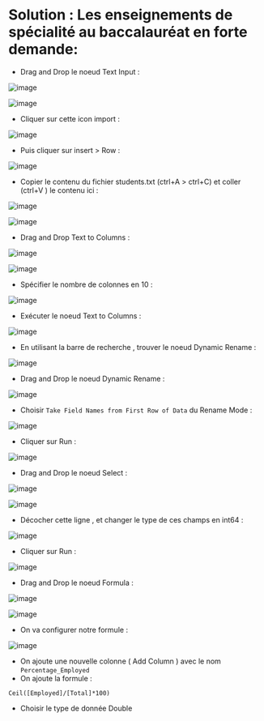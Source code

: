 # Solution : Les enseignements de spécialité au baccalauréat en forte demande:

- Drag and Drop le noeud Text Input :

![image](https://user-images.githubusercontent.com/123749462/226664717-297b3898-7fb3-466f-9ae2-794b4188a0e4.png)

![image](https://user-images.githubusercontent.com/123749462/226667385-66f3d533-df55-407d-a5db-3b343d664742.png)

- Cliquer sur cette icon import :

![image](https://user-images.githubusercontent.com/123749462/226669297-0c95fc3d-9b64-4961-a0ca-59e7c372e133.png)

- Puis cliquer sur insert > Row :

![image](https://user-images.githubusercontent.com/123749462/226673963-f7ce7727-4775-4060-93a1-1c715ab11566.png)

- Copier le contenu du fichier students.txt (ctrl+A > ctrl+C) et coller (ctrl+V ) le contenu ici :

![image](https://user-images.githubusercontent.com/123749462/226674903-0fe9925b-b253-40d4-bbe8-05d44fd1b30d.png)

![image](https://user-images.githubusercontent.com/123749462/226675277-3f828f32-96bf-4be0-a5e4-5a2ca23e2ac5.png)

- Drag and Drop Text to Columns :

![image](https://user-images.githubusercontent.com/123749462/226678411-986ae2e3-8a56-4770-8149-cbc7dbb53a62.png)

![image](https://user-images.githubusercontent.com/123749462/226678476-721676ba-9d46-4eb1-a8eb-90c6d01763b8.png)

- Spécifier le nombre de colonnes en 10 :

![image](https://user-images.githubusercontent.com/123749462/226678990-779afd65-d616-4819-9654-f4c7320bd7c3.png)

- Exécuter le noeud Text to Columns :

![image](https://user-images.githubusercontent.com/123749462/226679492-0bd753f2-b925-4a0d-bdaa-6643458154cf.png)

- En utilisant la barre de recherche , trouver le noeud Dynamic Rename :

![image](https://user-images.githubusercontent.com/123749462/226681457-5099ef91-be85-42c3-be79-c026c56b43ab.png)

- Drag and Drop le noeud Dynamic Rename :

![image](https://user-images.githubusercontent.com/123749462/226681662-519edcc7-d104-4f65-94b1-f8684a94f27a.png)

- Choisir ``Take Field Names from First Row of Data`` du Rename Mode :

![image](https://user-images.githubusercontent.com/123749462/226682693-b2f59af0-1938-4d4f-ba92-7993f2e92bc8.png)

- Cliquer sur Run :

![image](https://user-images.githubusercontent.com/123749462/226683147-fe907228-df3d-446c-8d1a-3d6de468320a.png)

- Drag and Drop le noeud Select :

![image](https://user-images.githubusercontent.com/123749462/226683685-094afffc-149a-4a9b-a78f-a957df57dc31.png)

![image](https://user-images.githubusercontent.com/123749462/226683857-fc6ca692-9611-48c9-af2d-bad44f3c5d12.png)

- Décocher cette ligne , et changer le type de ces champs en int64 :

![image](https://user-images.githubusercontent.com/123749462/226685805-47c66f04-f8a4-4de3-8edd-c1ab39c16cfc.png)

- Cliquer sur Run :

![image](https://user-images.githubusercontent.com/123749462/226686545-db2640f0-f78a-4af8-81fa-d801072c4ccb.png)

- Drag and Drop le noeud Formula : 

![image](https://user-images.githubusercontent.com/123749462/226686935-ea282d35-eb55-41fa-b8ae-1e78d7f2f529.png)

![image](https://user-images.githubusercontent.com/123749462/226687120-02fe03f1-9381-4805-a6c6-bf47bdc4c640.png)

- On va configurer notre formule :

![image](https://user-images.githubusercontent.com/123749462/226688078-746052d6-a7db-4ed1-b6bf-18ff5906aead.png)

  - On ajoute une nouvelle colonne ( Add Column ) avec le nom ``Percentage_Employed``
  - On ajoute la formule :
  ```
  Ceil([Employed]/[Total]*100)
  ```
  - Choisir le type de donnée Double 









